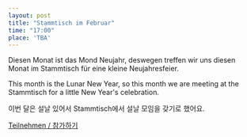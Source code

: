 ```yaml
---
layout: post
title: "Stammtisch im Februar"
time: "17:00"
place: 'TBA'
---
```


Diesen Monat ist das Mond Neujahr, deswegen treffen wir uns diesen Monat im Stammtisch für eine kleine Neujahresfeier.

This month is the Lunar New Year, so this month we are meeting at the Stammtisch for a little New Year's celebration.

이번 달은 설날 있어서 Stammtisch에서 설날 모임을 갖기로 했어요.

[Teilnehmen / 참가하기](https://nuudel.digitalcourage.de/DUerHPCWdOnDVE4x)
